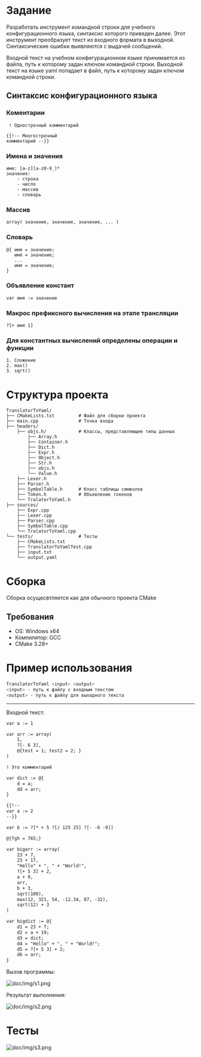 # Задание
Разработать инструмент командной строки для учебного конфигурационного языка, синтаксис которого приведен далее. Этот инструмент преобразует текст из входного формата в выходной. Синтаксические ошибки выявляются с выдачей сообщений.

Входной текст на учебном конфигурационном языке принимается из файла, путь к которому задан ключом командной строки. Выходной текст на языке yaml попадает в файл, путь к которому задан ключом командной строки.

## Синтаксис конфигурационного языка

### Коментарии
```
 ! Однострочный комментарий
```

```
{{!-- Многострочный
комментарий --}}
```

### Имена и значения

```
имя: [a-z][a-z0-9_]*
значения:
    - строка
    - число
    - массив
    - словарь
```

### Массив
```
array( значение, значение, значение, ... )
```

### Словарь
```
@{ имя = значение;
   имя = значение;
   ...
   имя = значение;
}
```

### Объявление констант
```
var имя := значение
```

### Макрос префиксного вычисления на этапе трансляции
```
?[+ имя 1]
```

### Для константных вычислений определены операции и функции
```
1. Сложение
2. max()
3. sqrt()
```

# Структура проекта
```
TranslatorToYaml/
├── CMakeLists.txt         # Файл для сборки проекта
├── main.cpp               # Точка входа
├── headers/  
    ├── objs.h/            # Классы, представляющие типы данных
        ├── Array.h 
        ├── Container.h
        ├── Dict.h
        ├── Expr.h
        ├── Object.h
        ├── Str.h
        ├── objs.h
        └── Value.h
    ├── Lexer.h
    ├── Parser.h
    ├── SymbolTable.h      # Класс таблицы символов
    ├── Token.h            # Объявление токенов
    └── TralatorToYaml.h
├── sources/
    ├── Expr.cpp
    ├── Lexer.cpp
    ├── Parser.cpp
    ├── SymbolTable.cpp
    └── TralatorToYaml.cpp
└── tests/                 # Тесты
    ├── CMakeLists.txt
    ├── TranslatorToYamlTest.cpp
    ├── input.txt
    └── output.yaml
```
# Сборка
Сборка осущесвтляется как для обычного проекта CMake
## Требования
- OS: Windows x64
- Компилятор: GCC
- CMake 3.28+


# Пример использования

```bash
TranslatorToYaml <input> <output>
<input> - путь к файлу с входным текстом
<output> - путь к файлу для выходного текста
```
---
Входной текст:
```txt
var a := 1

var arr := array(
    1,
    ?[- 6 3],
    @{test = 1; test2 = 2; }
)

! Это комментарий

var dict := @{
    d = a;
    dd = arr;
}

{{!--
var a := 2
--}}

var b := ?[* + 5 ?[/ 125 25] ?[- -6 -9]]

@{fgh = 765;}

var bigarr := array(
    23 + 7,
    23 + 17,
    "Hello" + ", " + "World!",
    ?[+ 5 3] + 2,
    a + 9,
    arr,
    b + 3,
    sqrt(100),
    max(12, 321, 54, -12.34, 87, -32),
    sqrt(12) + 3
)

var bigdict := @{
    d1 = 23 + 7;
    d2 = a + 19;
    d3 = dict;
    d4 = "Hello" + ", " + "World!";
    d5 = ?[+ 5 3] + 2;
    d6 = arr;
}
```
Вызов программы:

![doc/img/s1.png](https://github.com/VSheenko/TranslatorToYAML/blob/master/doc/img/s1.png)

Результат выполнения:

![doc/img/s2.png](https://github.com/VSheenko/TranslatorToYAML/blob/master/doc/img/s2.png)

# Тесты
![doc/img/s3.png](https://github.com/VSheenko/TranslatorToYAML/blob/master/doc/img/s3.png)
